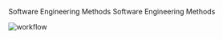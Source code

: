 Software Engineering Methods 
Software Engineering Methods 

![workflow](https://github.com/AliMorabih/sem.git)
